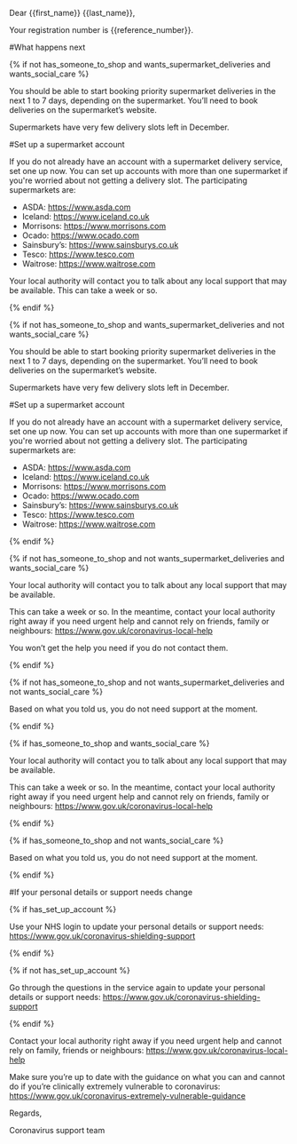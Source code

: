 Dear {{first_name}} {{last_name}},

Your registration number is {{reference_number}}.

#What happens next

{% if not has_someone_to_shop and wants_supermarket_deliveries and wants_social_care %}

You should be able to start booking priority supermarket deliveries in the next 1 to 7 days, depending on the supermarket. You’ll need to book deliveries on the supermarket’s website.

Supermarkets have very few delivery slots left in December.

#Set up a supermarket account

If you do not already have an account with a supermarket delivery service, set one up now. You can set up accounts with more than one supermarket if you're worried about not getting a delivery slot. The participating supermarkets are:

- ASDA: https://www.asda.com
- Iceland: https://www.iceland.co.uk
- Morrisons: https://www.morrisons.com
- Ocado: https://www.ocado.com
- Sainsbury’s: https://www.sainsburys.co.uk
- Tesco: https://www.tesco.com
- Waitrose: https://www.waitrose.com

Your local authority will contact you to talk about any local support that may be available. This can take a week or so.

{% endif %}

{% if not has_someone_to_shop and wants_supermarket_deliveries and not wants_social_care %}

You should be able to start booking priority supermarket deliveries in the next 1 to 7 days, depending on the supermarket. You’ll need to book deliveries on the supermarket’s website.

Supermarkets have very few delivery slots left in December.

#Set up a supermarket account

If you do not already have an account with a supermarket delivery service, set one up now. You can set up accounts with more than one supermarket if you're worried about not getting a delivery slot. The participating supermarkets are:

- ASDA: https://www.asda.com
- Iceland: https://www.iceland.co.uk
- Morrisons: https://www.morrisons.com
- Ocado: https://www.ocado.com
- Sainsbury’s: https://www.sainsburys.co.uk
- Tesco: https://www.tesco.com
- Waitrose: https://www.waitrose.com

{% endif %}

{% if not has_someone_to_shop and not wants_supermarket_deliveries and wants_social_care %}

Your local authority will contact you to talk about any local support that may be available.

This can take a week or so. In the meantime, contact your local authority right away if you need urgent help and cannot rely on friends, family or neighbours: https://www.gov.uk/coronavirus-local-help

You won’t get the help you need if you do not contact them.

{% endif %}

{% if not has_someone_to_shop and not wants_supermarket_deliveries and not wants_social_care %}

Based on what you told us, you do not need support at the moment.

{% endif %}

{% if has_someone_to_shop and wants_social_care %}

Your local authority will contact you to talk about any local support that may be available.

This can take a week or so. In the meantime, contact your local authority right away if you need urgent help and cannot rely on friends, family or neighbours: https://www.gov.uk/coronavirus-local-help

{% endif %}

{% if has_someone_to_shop and not wants_social_care %}

Based on what you told us, you do not need support at the moment.

{% endif %}

#If your personal details or support needs change

{% if has_set_up_account %}

Use your NHS login to update your personal details or support needs: https://www.gov.uk/coronavirus-shielding-support

{% endif %}

{% if not has_set_up_account %}

Go through the questions in the service again to update your personal details or support needs: https://www.gov.uk/coronavirus-shielding-support

{% endif %}

Contact your local authority right away if you need urgent help and cannot rely on family, friends or neighbours: https://www.gov.uk/coronavirus-local-help

Make sure you’re up to date with the guidance on what you can and cannot do if you’re clinically extremely vulnerable to coronavirus: https://www.gov.uk/coronavirus-extremely-vulnerable-guidance

Regards,

Coronavirus support team
